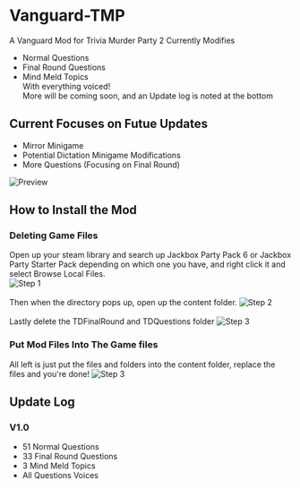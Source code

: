 # Vanguard-TMP
 A Vanguard Mod for Trivia Murder Party 2
 Currently Modifies
 - Normal Questions
 - Final Round Questions
 - Mind Meld Topics
<br>With everything voiced!<br>More will be coming soon, and an Update log is noted at the bottom

## Current Focuses on Futue Updates
- Mirror Minigame
- Potential Dictation Minigame Modifications
- More Questions (Focusing on Final Round)

![Preview](https://media.discordapp.net/attachments/1264211564245024818/1277675286653309091/image.png?ex=66ce0756&is=66ccb5d6&hm=058690465b0770a6c431ccb1daf8c1c14877a24e8729fd4b8d2c11422e406caf&=&format=webp&quality=lossless)


## How to Install the Mod
### Deleting Game Files
Open up your steam library and search up Jackbox Party Pack 6 or Jackbox Party Starter Pack depending on which one you have, and right click it and select Browse Local Files.<br>
![Step 1](https://i.ibb.co/HrGw0gt/Screenshot-2024-08-26-235023.png)
<br><br>Then when the directory pops up, open up the content folder.
![Step 2](https://i.ibb.co/BPkWjP4/Screenshot-2024-08-26-235109.png)
<br><br>Lastly delete the TDFinalRound and TDQuestions folder
![Step 3](https://i.ibb.co/mbNZcGv/Screenshot-2024-08-26-235200.png)
### Put Mod Files Into The Game files
All left is just put the files and folders into the content folder, replace the files and you're done!
![Step 3](https://i.ibb.co/0DtT1r3/Screenshot-2024-08-27-000254.png)

## Update Log
### V1.0
- 51 Normal Questions
- 33 Final Round Questions
- 3 Mind Meld Topics
- All Questions Voices

